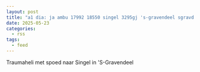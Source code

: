 ```yaml
---
layout: post
title: "a1 dia: ja ambu 17992 18550 singel 3295gj 's-gravendeel sgravd bon 76374"
date: 2025-05-23
categories: 
  - rss
tags: 
  - feed
---
```


Traumaheli met spoed naar Singel in 'S-Gravendeel
